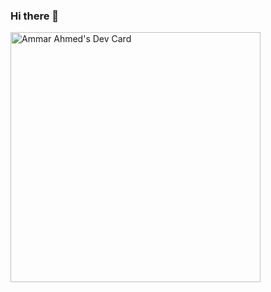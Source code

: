 ### Hi there 👋

<a href="https://app.daily.dev/aammarr"><img src="https://api.daily.dev/devcards/eeb69765eaa540e9bb3a632aa632a1cc.png?r=pku" width="400" alt="Ammar Ahmed's Dev Card"/></a>

<!--
**aammarr/aammarr** is a ✨ _special_ ✨ repository because its `README.md` (this file) appears on your GitHub profile.

Here are some ideas to get you started:

- 🔭 I’m currently working on ...
- 🌱 I’m currently learning ...
- 👯 I’m looking to collaborate on ...
- 🤔 I’m looking for help with ...
- 💬 Ask me about ...
- 📫 How to reach me: ...
- 😄 Pronouns: ...
- ⚡ Fun fact: ...
-->
